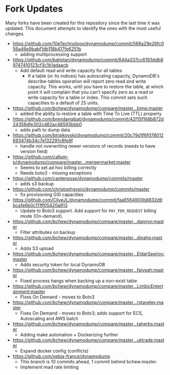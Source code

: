 # Fork Updates

Many forks have been created for this repository since the last time it was updated. This document attempts to identify the ones with the most useful changes.

* <https://github.com/10eTechnology/dynamodump/commit/568a29e26fc056a46e9babf1db118b417fe6251b>
  * adding multiprocessing support
* <https://github.com/batistan/dynamodump/commit/644a337cc6193ddb89747410123cf3c1b1adaacb>
  * Add default read and write capacity for all tables
    * If a table (or its indices) has autoscaling capacity, DynamoDB's describe-tables operation will report zero read and write capacity.  This works, until you have to restore the table, at which point it will complain that you can't specify zero as a read or write capacity for a table or index. This commit sets such capacities to a default of 25 units.
* <https://github.com/bchew/dynamodump/compare/master...bimp:master>
  * added the ability to restore a table with Time To Live (TTL) property
* <https://github.com/brendangibat/dynamodump/commit/42f15f168b872d24358dfe302cd82ac48593bbb0>
  * adds path to dump data
* <https://github.com/btrajkovski/dynamodump/commit/20c79d1f6f078012693474b34c7e132291c8fe9f>
  * handle not overwriting newer versions of records (needs to have version field)
* <https://github.com/callum-p/dynamodump/compare/master...mergermarket:master>
  * Seems to set ad hoc billing correctly
  * Needs boto3 - missing exceptions
* <https://github.com/cantenesse/dynamodump/commits/master>
  * adds s3 backup
* <https://github.com/christophgysin/dynamodump/commits/master>
  * fix provisioning GSI capacities
* <https://github.com/CliveJL/dynamodump/commit/faa6564900b8832d9bca1e6b0c111ff05420a913>
  * Update to Boto3 support. Add support for `PAY_PER_REQUEST` billing mode (On-demand).
* <https://github.com/bchew/dynamodump/compare/master...dannyn:master>
  * Filter attributes on backup
* <https://github.com/bchew/dynamodump/compare/master...dixahq:master>
  * Adds S3 upload
* <https://github.com/bchew/dynamodump/compare/master...EldarSagirov:master>
  * Adds security token for local DynamoDB
* <https://github.com/bchew/dynamodump/compare/master...faiyeah:master>
  * Fixed process hangs when backing up a non-exist table
* <https://github.com/bchew/dynamodump/compare/master...LimbicEntertainment:master>
  * FIxes On Demand - moves to Boto3
* <https://github.com/bchew/dynamodump/compare/master...rstaveley:master>
  * Fixes On Demand - moves to Boto3; adds support for ECS, Autoscaling and AWS batch
* <https://github.com/bchew/dynamodump/compare/master...taherbs:master>
  * Adding make automation + Dockerizing further
* <https://github.com/bchew/dynamodump/compare/master...uktrade:master>
  * Expand docker config (conflicts)
* <https://github.com/xebia-france/dynamodump>
  * This branch is 10 commits ahead, 1 commit behind bchew:master.
  * Implement read rate limiting
